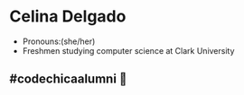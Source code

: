 <h1>Celina Delgado </h1>
<ul>
  <li>Pronouns:(she/her)</li>
  <li>Freshmen studying computer science at Clark University</li>
</ul>
   
<h2>#codechicaalumni 💜</h2>
